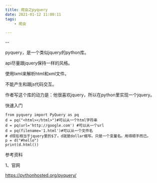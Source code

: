 ```yaml
---
title: 爬虫之pyquery
date: 2021-01-12 11:00:11
tags:
	- 爬虫

---
```


--

pyquery，是一个类似jquery的python库。

api尽量跟jquery保持一样的风格。

使用lxml来解析html和xml文件。

不能产生和跟js代码交互。

作者写这个库的动力是：他很喜欢jquery，所以在python里实现一个jquery。

快速入门

```
from pyquery import PyQuery as pq
d = pq("<html></html>")#可以从一个html字符串
d = pq(url='http://google.com') #可以从一个url
d = pq(filename='1.html')#可以从一个文件名
# d现在相当于jquery里的$了。d就是dollar缩写。只是一个变量名。用得顺手而已。
p = d("#hello") 
print(d.html())
```



参考资料

1、官网

https://pythonhosted.org/pyquery/